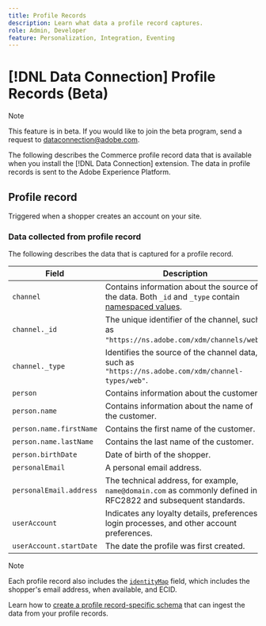 ```yaml
---
title: Profile Records
description: Learn what data a profile record captures.
role: Admin, Developer
feature: Personalization, Integration, Eventing
---
```

# [!DNL Data Connection] Profile Records (Beta)

>[!NOTE]
>
>This feature is in beta. If you would like to join the beta program, send a request to [dataconnection@adobe.com](mailto:dataconnection@adobe.com).

The following describes the Commerce profile record data that is available when you install the [!DNL Data Connection] extension. The data in profile records is sent to the Adobe Experience Platform.

## Profile record

Triggered when a shopper creates an account on your site.

### Data collected from profile record

The following describes the data that is captured for a profile record.

|Field|Description|
|---|---|
|`channel`|Contains information about the source of the data. Both `_id` and `_type` contain [namespaced values](https://experienceleague.adobe.com/docs/experience-platform/xdm/schema/namespaces.html).|
|`channel._id`|The unique identifier of the channel, such as `"https://ns.adobe.com/xdm/channels/web"`.|
|`channel._type`|Identifies the source of the channel data, such as `"https://ns.adobe.com/xdm/channel-types/web"`.|
|`person`|Contains information about the customer.|
|`person.name`|Contains information about the name of the customer.|
|`person.name.firstName`|Contains the first name of the customer.|
|`person.name.lastName`|Contains the last name of the customer.|
|`person.birthDate`| Date of birth of the shopper.|
|`personalEmail`|A personal email address.|
|`personalEmail.address`|The technical address, for example, `name@domain.com` as commonly defined in RFC2822 and subsequent standards.|
|`userAccount`| Indicates any loyalty details, preferences, login processes, and other account preferences.|
|`userAccount.startDate`| The date the profile was first created.|

>[!NOTE]
>
>Each profile record also includes the [`identityMap`](https://experienceleague.adobe.com/docs/experience-platform/xdm/field-groups/profile/identitymap.html) field, which includes the shopper's email address, when available, and ECID.

Learn how to [create a profile record-specific schema](profile-data.md) that can ingest the data from your profile records.
